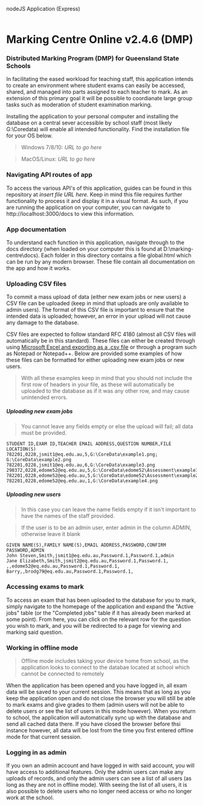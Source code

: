 nodeJS Application (Express)<br><br>

# Marking Centre Online v2.4.6 (DMP)<br>
### Distributed Marking Program (DMP) for Queensland State Schools

In facilitating the eased workload for teaching staff, this application intends to create an environment where student exams can easily be accessed, shared, and managed into parts assigned to each teacher to mark. As an extension of this primary goal it will be possible to coordianate large group tasks such as moderation of student examination marking.

Installing the application to your personal computer and installing the database on a central sever accessible by school staff (most likely G:\Coredata) will enable all intended functionality. Find the installation file for your OS below.

> Windows 7/8/10: *URL to go here*

> MacOS/Linux: *URL to go here*

### Navigating API routes of app
To access the various API's of this application, guides can be found in this repository at *insert file URL here*. Keep in mind this file requires further functionality to process it and display it in a visual format. As such, if you are running the application on your computer, you can navigate to http://localhost:3000/docs to view this information.

### App documentation
To understand each function in this application, navigate through to the docs directory (when loaded on your computer this is found at D:\marking-centre\docs). Each folder in this directory contains a file global.html which can be run by any modern browser. These file contain all documentation on the app and how it works.

### Uploading CSV files
To commit a mass upload of data (either new exam jobs or new users) a CSV file can be uploaded (keep in mind that uploads are only available to admin users). The format of this CSV file is important to ensure that the intended data is uploaded; however, an error in your upload will not cause any damage to the database. 

CSV files are expected to follow standard RFC 4180 (almost all CSV files will automatically be in this standard). These files can either be created through using [Microsoft Excel and exporting as a .csv file](https://support.microsoft.com/en-us/office/import-or-export-text-txt-or-csv-files-5250ac4c-663c-47ce-937b-339e391393ba) or through a program such as Notepad or Notepad++. Below are provided some examples of how these files can be formatted for either uploading new exam jobs or new users.

> With all these examples keep in mind that you should not include the first row of headers in your file, as these will automatically be uploaded to the database as if it was any other row, and may cause unintended errors.

##### Uploading new exam jobs
> You cannot leave any fields empty or else the upload will fail; all data must be provided.

```
STUDENT ID,EXAM ID,TEACHER EMAIL ADDRESS,QUESTION NUMBER,FILE LOCATION(S)
782201,0228,jsmit1@eq.edu.au,5,G:\CoreData\example1.png; G:\CoreData\example2.png
782201,0228,jsmit1@eq.edu.au,6,G:\CoreData\example3.png
290372,0228,edome52@eq.edu.au,5,G:\CoreData\edome52\Assessment\example1.png
782201,0228,edome52@eq.edu.au,5,G:\CoreData\edome52\Assessment\example2.png
782201,0228,edome52@eq.edu.au,1,G:\CoreData\example4.png
```

##### Uploading new users
> In this case you can leave the name fields empty if it isn't important to have the names of the staff provided.

> If the user is to be an admin user, enter admin in the column ADMIN, otherwise leave it blank

```
GIVEN NAME(S),FAMILY NAME(S),EMAIL ADDRESS,PASSWORD,CONFIRM PASSWORD,ADMIN
John Steven,Smith,jsmit1@eq.edu.au,Password.1,Password.1,admin
Jane Elizabeth,Smith,jsmit2@eq.edu.au,Password.1,Password.1,
,,edome52@eq.edu.au,Password.1,Password.1,
Barry,,brodg79@eq.edu.au,Password.1,Password.1,
```

### Accessing exams to mark
To access an exam that has been uploaded to the database for you to mark, simply navigate to the homepage of the application and expand the "Active jobs" table (or the "Completed jobs" table if it has already been marked at some point). From here, you can click on the relevant row for the question you wish to mark, and you will be redirected to a page for viewing and marking said question.

### Working in offline mode
> Offline mode includes taking your device home from school, as the application looks to connect to the databae located at school which cannot be connected to remotely

When the application has been opened and you have logged in, all exam data will be saved to your current session. This means that as long as you keep the application open and do not close the browser you will still be able to mark exams and give grades to them (admin users will not be able to delete users or see the list of users in this mode however). When you return to school, the application will automatically sync up with the database and send all cached data there. If you have closed the browser before thsi instance however, all data will be lost from the time you first entered offline mode for that current session.

### Logging in as admin
If you own an admin account and have logged in with said account, you will have access to additional features. Only the admin users can make any uploads of records, and only the admin users can see a list of all users (as long as they are not in offline mode). With seeing the list of all users, it is also possible to delete users who no longer need access or who no longer work at the school.
